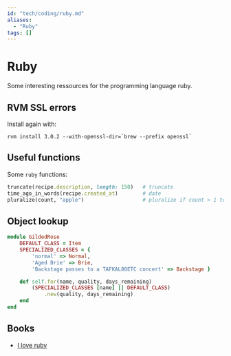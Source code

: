 ```yaml
---
id: "tech/coding/ruby.md"
aliases:
  - "Ruby"
tags: []
---
```


# Ruby

Some interesting ressources for the programming language ruby.

## RVM SSL errors

Install again with:

```
rvm install 3.0.2 --with-openssl-dir=`brew --prefix openssl`
```

## Useful functions
Some `ruby` functions:

```ruby
truncate(recipe.description, length: 150)   # truncate
time_ago_in_words(recipe.created_at)        # date
pluralize(count, "apple")                   # pluralize if count > 1 to apples

```

## Object lookup

```ruby
module GildedRose
	DEFAULT_CLASS = Item
	SPECIALIZED_CLASSES = {
		'normal' => Normal,
		'Aged Brie' => Brie,
		'Backstage passes to a TAFKAL80ETC concert' => Backstage }

	def self.for(name, quality, days_remaining)
		(SPECIALIZED_CLASSES [name] || DEFAULT_CLASS)
			.new(quality, days_remaining)
	end
end
```

## Books

 - [I love ruby](https://i-love-ruby.gitlab.io/#_getting_started)
